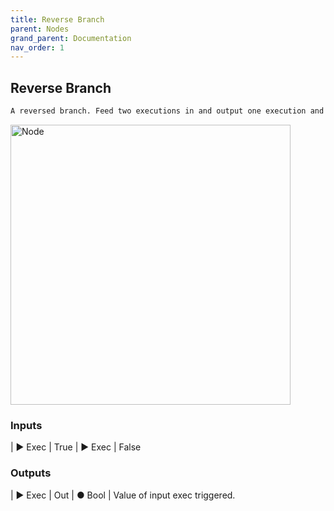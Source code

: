 ```yaml
---
title: Reverse Branch
parent: Nodes
grand_parent: Documentation
nav_order: 1
---
```


## Reverse Branch

```markdown
A reversed branch. Feed two executions in and output one execution and bool value of which exec was triggered.
```

<img src="https://cdn.discordapp.com/attachments/959186212046909551/959190182622547999/unknown.png" alt="Node" width="448"/>

### Inputs

| ▶ Exec | True
| ▶ Exec | False

### Outputs

| ▶ Exec | Out
| ● Bool | Value of input exec triggered.
